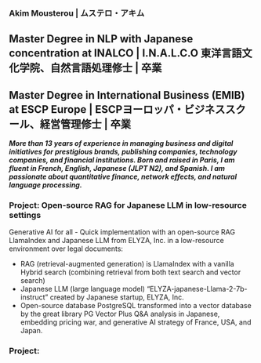 ### Akim Mousterou | ムステロ・アキム
## Master Degree in NLP with Japanese concentration at INALCO | I.N.A.L.C.O 東洋言語文化学院、自然言語処理修士 | 卒業
## Master Degree in International Business (EMIB) at ESCP Europe | ESCPヨーロッパ・ビジネススクール、経営管理修士 | 卒業

***More than 13 years of experience in managing business and digital initiatives for prestigious brands, publishing companies, technology companies, and financial institutions. Born and raised in Paris, I am fluent in French, English, Japanese (JLPT N2), and Spanish. I am passionate about quantitative finance, network effects, and natural language processing.***

### Project: Open-source RAG for Japanese LLM in low-resource settings

Generative AI for all - Quick implementation with an open-source RAG LlamaIndex and Japanese LLM from ELYZA, Inc. in a low-resource environment over legal documents:
- RAG (retrieval-augmented generation) is LlamaIndex with a vanilla Hybrid search (combining retrieval from both text search and vector search)
- Japanese LLM (large language model) “ELYZA-japanese-Llama-2-7b-instruct” created by Japanese startup, ELYZA, Inc.
- Open-source database PostgreSQL transformed into a vector database by the great library PG Vector
Plus Q&A analysis in Japanese, embedding pricing war, and generative AI strategy of France, USA, and Japan. 

### Project: 
